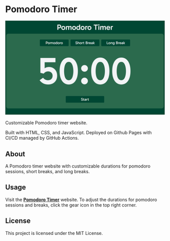 # Pomodoro Timer

<p align="center"><img width="600" alt="Thumbnail Image of Pomodoro Timer" src="./Pomodoro-Timer.png"></p>

Customizable Pomodoro timer website.

Built with HTML, CSS, and JavaScript. Deployed on Github Pages with CI/CD managed by GitHub Actions.

## About

A Pomodoro timer website with customizable durations for pomodoro sessions, short breaks, and long breaks. 

## Usage

Visit the **[Pomodoro Timer](https://siddhp1.github.io/Pomodoro-Timer/)** website. To adjust the durations for pomodoro sessions and breaks, click the gear icon in the top right corner.

## License

This project is licensed under the MIT License. 

